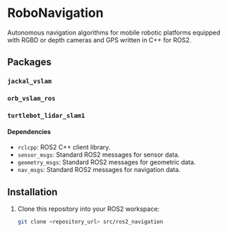 # RoboNavigation
Autonomous navigation algorithms for mobile robotic platforms equipped with RGBD or depth cameras and GPS written in C++ for ROS2. 
## Packages
### `jackal_vslam`
### `orb_vslam_ros`
### `turtlebot_lidar_slam1`
#### Dependencies

- `rclcpp`: ROS2 C++ client library.
- `sensor_msgs`: Standard ROS2 messages for sensor data.
- `geometry_msgs`: Standard ROS2 messages for geometric data.
- `nav_msgs`: Standard ROS2 messages for navigation data.

## Installation

1. Clone this repository into your ROS2 workspace:

   ```bash
   git clone <repository_url> src/ros2_navigation
